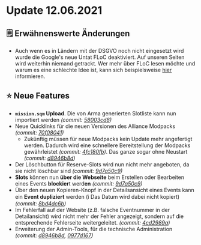 # Update 12.06.2021

## 🗒️ Erwähnenswerte Änderungen

* Auch wenn es in Ländern mit der DSGVO noch nicht eingesetzt wird wurde die Google's neue Untat FLoC deaktiviert. Auf unseren Seiten wird weiterhin niemand getrackt. Wer mehr über FLoC lesen möchte und warum es eine schlechte Idee ist, kann sich beispielsweise [hier](https://www.eff.org/deeplinks/2021/03/googles-floc-terrible-idea) informieren.

## ⭐ Neue Features

* **`mission.sqm` Upload**. Die von Arma generierten Slotliste kann nun importiert werden _(commit:_ [_58003cd8_](https://github.com/Alf-Melmac/slotbotServer/commit/58003cd89167a09eb760f1e600135bac0cbba09f)_)_
* Neue Quicklinks für die neuen Versionen des Alliance Modpacks _(commit:_ [_70f08041_](https://github.com/Alf-Melmac/slotbotServer/commit/70f08041204daad166d69cafc06769367377ec62)_)_
  * Zukünftig müssen für neue Modpacks kein Update mehr angefertigt werden. Dadurch wird eine schnellere Bereitstellung der Modpacks gewährleistet _(commit:_ [_4fc180fb_](https://github.com/Alf-Melmac/slotbotServer/commit/4fc180fb2dee5bfe43a00a9f3f7e481abd9935e8)_)_. Das ganze sogar ohne Neustart _(commit:_ [_d8946b8d_](https://github.com/Alf-Melmac/slotbotServer/commit/d8946b8dd58ad12f4a3083388c1a6126b2e7ccbd)_)_
* Der Löschbutton für Reserve-Slots wird nun nicht mehr angeboten, da sie nicht löschbar sind _(commit:_ [_9d7a50c9_](https://github.com/Alf-Melmac/slotbotServer/commit/9d7a50c98967f0708b0a24ee2e4ec0bc5468c747)_)_
* **Slots** können nun **über die Webseite** beim Erstellen oder Bearbeiten eines Events **blockier**t werd**en** _(commit:_ [_9d7a50c9_](https://github.com/Alf-Melmac/slotbotServer/commit/9d7a50c98967f0708b0a24ee2e4ec0bc5468c747)_)_
* Über den neuen Kopieren-Knopf in der Detailsansicht eines Events kann ein **Event dupliziert** werden (ℹ️ Das Datum wird dabei nicht kopiert) _(commit:_ [_8bd4dc6b_](https://github.com/Alf-Melmac/slotbotServer/commit/8bd4dc6bcd02321f9ea9de18ade3ab459d047e35)_)_
* Im Fehlerfall auf der Website (z.B. falsche Eventnummer in der Detailansicht) wird nicht mehr der Fehler angezeigt, sondern auf die entsprechende Fehlerseite weitergeleitet. _(commit:_ [_4cd2989a_](https://github.com/Alf-Melmac/slotbotServer/commit/4cd2989a2944f299f722656807086800061261eb)_)_
* Erweiterung der Admin-Tools, für die technische Administration _(commit:_ [_d8946b8d_](https://github.com/Alf-Melmac/slotbotServer/commit/d8946b8dd58ad12f4a3083388c1a6126b2e7ccbd)_,_ [_0977d167_](https://github.com/Alf-Melmac/slotbotServer/commit/0977d16789048bf01627950d6aece2f38869756c)_)_
